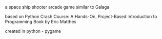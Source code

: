 a space ship shooter arcade game similar to Galaga 

based on Python Crash Course: A Hands-On, Project-Based Introduction to Programming
Book by Eric Matthes

created in python - pygame
